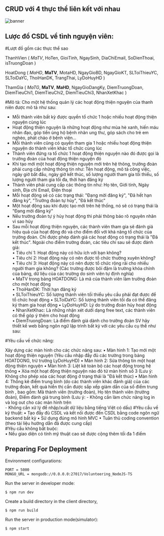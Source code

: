 ## CRUD với 4 thực thể liên kết với nhau

![banner](https://i.ytimg.com/vi/Z6kt1N3Lx1c/maxresdefault.jpg)

## Lược đồ CSDL về tình nguyện viên:

#Lượt đồ gồm các thực thể sao

ThanhVien ( _MaTV_, HoTen, GioiTinh, NgaySinh, DiaChiEmail, SoDienThoai, isTruongDoan )

HoatDong ( _MaHD_, **MaTV**, MotaHD, NgayGioBD, NgayGioKT, SLToiThieuYC, SLToiDaYC, ThoiHanDK, TrangThai, LyDoHuyHD )

ThamGia ( _MaTG_, **MaTV**, **MaHD**, NgayGioDangKy, DiemTruongDoan, DiemTieuChi1, DiemTieuChi2, DiemTieuChi3, NhanXetKhac )

#Mô tả:
Cho một hệ thống quản lý các hoạt động thiện nguyện của thanh niên được mô tả như sau:													
  - Mỗi thành viên bất kỳ được quyền tổ chức 1 hoặc nhiều hoạt động thiện nguyện cùng lúc												
  - Hoạt động thiện nguyện là những hoạt động như mùa hè xanh, hiến máu nhân đạo, góp tiền ủng hộ bệnh nhân ung thư, góp sách cho trẻ em nghèo, phát cháo ở bệnh viện…
  - Mỗi thành viên cũng có quyền tham gia 1 hoặc nhiều hoạt động thiện nguyện do thành viên khác tổ chức cùng lúc			
  - Thành viên đứng ra tổ chức 1 hoạt động thiện nguyện nào đó được gọi là trưởng đoàn của hoạt động thiện nguyện đó
  - Khi tạo mới một hoạt động thiện nguyện mới trên hệ thông, trưởng đoàn phải cung cấp những thông tin như: Tên hoạt động, mô tả công việc, ngày giờ bắt đầu, ngày giờ kết thúc, số lượng người tham gia tối thiểu, số lượng người tham gia tối đa, thời hạn đăng ký		
  - Thành viên phải cung cấp các thông tin như: Họ tên, Giới tính, Ngày sinh, Địa chỉ Email, Điện thoại											
  - Mỗi hoạt động sẽ có các trạng thái: "Đang mời đăng ký", "Đã hết hạn đăng ký", "Trưởng đoàn tự hủy",  "Đã kết thúc"
  - Một hoạt động sau khi được tạo mới trên hệ thống, nó sẽ có trạng thái là "Đang mời đăng ký"
  - Nếu trưởng đoàn tự ý hủy hoạt động thì phải thông báo rõ nguyên nhân vì sao hủy
  - Sau mỗi hoạt động thiện nguyện, các thành viên tham gia sẽ đánh giá hiệu quả của hoạt động đó và cho điểm đối với khả năng tổ chức của trưởng đoàn. Chỉ được phép đánh giá các hoạt động có trạng thái là "Đã kết thúc". Ngoài cho điểm trưởng đoàn, các tiêu chí sau sẽ được đánh giá:								
•	Tiêu chí 1: Hoạt động này có hữu ích với bạn không?				
•	Tiêu chí 2: Hoạt động này có nên được tổ chức thường xuyên không?		
•	Tiêu chí 3: Hoạt động này có nên được tổ chức rộng rãi cho nhiều người tham gia không?
(Các trường được bôi đậm là trường khóa chính của bảng, dữ liệu của các trường do sinh viên tự định nghĩa)	
•	MaTV trong bảng HOATDONG: Là mã của thành viên làm trưởng đoàn cho một hoạt động		
•	ThoiHanDK: Thời hạn đăng ký								
•	SLToiThieuYC: Số lượng thành viên tối thiểu yêu cầu phải đạt được để tổ chức hoạt động
•	SLToiDaYC: Số lượng thành viên tối đa có thể đăng ký tham gia hoạt động	
•	LyDoHuyHD: Lý do trưởng đoàn hủy hoạt động
•	NhanXetKhac: Là những nhận xét dưới dạng free text, các thành viên có thể góp ý thêm cho hoạt động	
•	DiemTruongDoan: Là điểm đánh giá dành cho trưởng đoàn
SV hãy thiết kế web bằng ngôn ngữ lập trình bất kỳ với các yêu cầu cụ thể như sau:

#Yêu cầu về chức năng:		

   Xây dựng các màn hình cho các chức năng sau:
•	Màn hình 1: Tạo mới một hoạt động thiện nguyện 
    (Yêu cầu nhập đầy đủ các trường trong bảng HOATDONG, trừ trường LyDoHuyHD) 
•	Màn hình 2: Sửa thông tin một hoạt động thiện nguyện
•	Màn hình 3: Liệt kê toàn bộ các hoạt động trong hệ thống 
•	Xóa một hoạt động thiện nguyện nào đó từ màn hình số 3 
    (Lưu ý: Không cho phép xóa các hoạt động ở trạng thái là "Đã kết thúc)
•	Màn hình 4: Thống kê điểm trung bình (do các thành viên khác đánh giá) của các trưởng đoàn, kết quả hiển thị cần được sắp xếp giảm dần của số điểm trung bình , bao gồm: Mã thành viên (trưởng đoàn), Họ tên thành viên (trưởng đoàn), Điểm đánh giá trung bình	
    (Lưu ý: 
    - Không cần làm chức năng log in và log out cho các màn hình trên	
    - Không cần xử lý để nhập/xuất dữ liệu bằng tiếng Việt có dấu)
#Yêu cầu về kỹ thuật: 
•	Tạo đầy đủ CSDL và kết nối được đến CSDL bằng code ngôn ngữ backend bất kỳ
•	Sử dụng đúng mô hình MVC
•	Tuân thủ coding convention (theo tài liệu hướng dẫn đã được cung cấp)	
#Yêu cầu không bắt buộc:									
•	Nếu giao diện có tính mỹ thuật cao sẽ được cộng thêm tối đa 1 điểm	


## Preparing For Deployment

Environment configurations:

```env
PORT = 5000
MONGO_URL = mongodb://0.0.0.0:27017/Volunteering_NodeJS-TS
```

Run the server in developer mode:

    $ npm run dev

Create a build directory in the client directory,

    $ npm run build

Run the server in production mode(simulator):

    $ npm start
